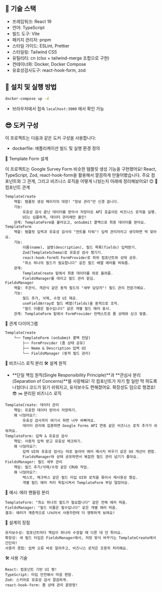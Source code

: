 ## 🌟 기술 스택

- 프레임워크: React 19
- 언어: TypeScript
- 빌드 도구: Vite
- 패키지 관리자: pnpm
- 스타일 가이드: ESLint, Prettier
- 스타일링: Tailwind CSS
- 유틸리티: cn (clsx + tailwind-merge 조합으로 구현)
- 컨테이너화: Docker, Docker Compose
- 유효성검사도구: react-hook-form, zod

## 🌻 설치 및 실행 방법

```bash
docker-compose up -d
```

- 브라우저에서 접속 `localhost:3000` 에서 확인 가능

## 😎 도커 구성

이 프로젝트는 다음과 같은 도커 구성을 사용합니다:

- dockerfile: 애플리케이션 빌드 및 실행 환경 정의

🚀 Template Form 설계

이 프로젝트는 Google Survey Form 비슷한 템플릿 생성 기능을 구현했어요! React, TypeScript, Zod, react-hook-form을 활용해서 깔끔하게 만들어봤습니다. 주요 컴포넌트와 그 관계, 그리고 비즈니스 로직을 어떻게 나눴는지 아래에 정리해놨어요! 😊
📌 컴포넌트 관계

```
TemplateCreate
    역할: 템플릿 생성 페이지의 대장! "정보 관리"만 신경 씁니다.
    기능:
        유효성 검사 끝난 데이터를 받아서 저장이든 API 호출이든 비즈니스 로직을 실행.
        UI는 심플하게, 데이터 관리에만 올인!
    관계: TemplateForm을 불러오고, onSubmit 콜백으로 최종 데이터를 받아요.
TemplateForm
    역할: 템플릿 입력과 유효성 검사의 "컨트롤 타워"! 입력 관리자라고 생각하면 딱 맞아요.
    기능:
        이름(name), 설명(description), 필드 목록(fields) 입력받기.
        Zod(TemplateSchema)로 유효성 검사 챙기기.
        react-hook-form의 FormProvider로 하위 컴포넌트와 상태 공유.
        "최소 하나의 필드가 필요합니다" 같은 필드 배열 에러를 띄워줌.
    관계:
        TemplateCreate 밑에서 최종 데이터를 위로 올려줌.
        FieldsManager를 데리고 필드 관리 맡김.
FieldsManager
    역할: 주관식, 객관식 같은 동적 필드의 "세부 담당자"! 필드 관리 전문가예요.
    기능:
        필드 추가, 삭제, 수정 UI 제공.
        useFieldArray로 필드 배열(fields)을 동적으로 조작.
        "필드 이름은 필수입니다" 같은 개별 필드 에러 표시.
    관계: TemplateForm 밑에서 FormProvider 컨텍스트로 폼 상태와 싱크 맞춤.

```

🎨 관계 다이어그램

```tsx
TemplateCreate
    └── TemplateForm (onSubmit 콜백 전달)
        ├── FormProvider (폼 상태 공유)
        ├── Name & Description 입력 UI
        └── FieldsManager (동적 필드 관리)
```

🌈 비즈니스 로직 분리
🛠 설계 원칙

- **단일 책임 원칙(Single Responsibility Principle)**과 **관심사 분리(Separation of Concerns)**를 사랑해요! 각 컴포넌트가 자기 할 일만 딱 하도록 나눴더니 코드가 읽기 쉬워지고, 유지보수도 편해졌어요. 확장성도 덤으로 챙겼죠! 😎
✂️ 분리된 비즈니스 로직

```
TemplateCreate: 데이터 관리
    책임: 유효한 데이터 받아서 저장하기.
    왜 나눴어요?:
        유효성 검사까지 여기서 하면 너무 바빠져요.
        데이터 관리에 집중하면 Google Forms API 연동 같은 비즈니스 로직 추가가 쉬워져요.
TemplateForm: 입력 & 유효성 검사
    책임: 사용자 입력 받고 유효성 체크하기.
    왜 나눴어요?:
        입력 UI와 유효성 검사는 따로 놀아야 에러 메시지 띄우기 같은 UX 개선이 편함.
        FieldsManager와 상태 공유하면서 복잡한 필드 관리 넘기기 좋아요.
FieldsManager: 필드 세부 관리
    책임: 필드 추가/삭제/수정 같은 CRUD 작업.
    왜 나눴어요?:
        텍스트, 체크박스 같은 필드 타입 UI와 로직을 묶어서 재사용성 챙김.
        개별 필드 에러 처리 독립시켜서 TemplateForm 부담 덜었어요.

```

🌟 예시: 에러 핸들링 분리

```
TemplateForm: "최소 하나의 필드가 필요합니다" 같은 전체 에러 띄움.
FieldsManager: "필드 이름은 필수입니다" 같은 개별 에러 띄움.
결과: 에러가 계층적으로 나뉘어서 사용자한테 더 명확하게 보여요!

```

🎉 설계의 장점

```
유지보수성: 컴포넌트마다 책임이 하나라 수정할 때 다른 데 안 튀어요.
확장성: 새 필드 타입은 FieldsManager에서, 저장 방식 바꾸기는 TemplateCreate에서 간단히!
사용자 경험: 입력 오류 바로 알려주고, 비즈니스 로직은 조용히 처리해요.

```

🛠 사용 기술

```
React: 컴포넌트 기반 UI 짱!
TypeScript: 타입 안전해서 마음 편함.
Zod: 스키마로 유효성 검사 깔끔하게.
react-hook-form: 폼 상태 관리 끝판왕!

```
